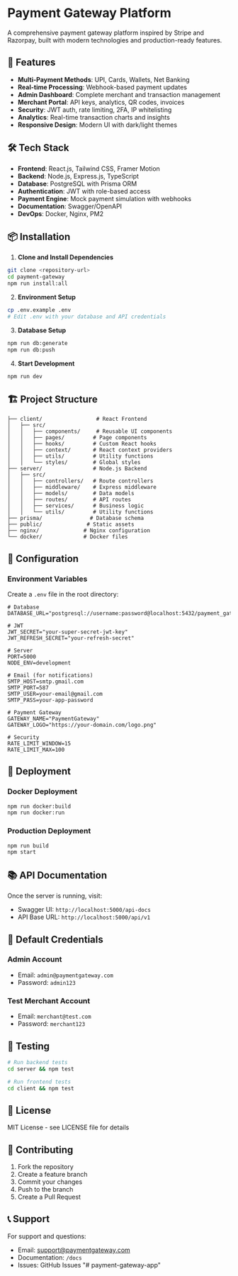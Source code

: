 # Payment Gateway Platform

A comprehensive payment gateway platform inspired by Stripe and Razorpay, built with modern technologies and production-ready features.

## 🚀 Features

- **Multi-Payment Methods**: UPI, Cards, Wallets, Net Banking
- **Real-time Processing**: Webhook-based payment updates
- **Admin Dashboard**: Complete merchant and transaction management
- **Merchant Portal**: API keys, analytics, QR codes, invoices
- **Security**: JWT auth, rate limiting, 2FA, IP whitelisting
- **Analytics**: Real-time transaction charts and insights
- **Responsive Design**: Modern UI with dark/light themes

## 🛠 Tech Stack

- **Frontend**: React.js, Tailwind CSS, Framer Motion
- **Backend**: Node.js, Express.js, TypeScript
- **Database**: PostgreSQL with Prisma ORM
- **Authentication**: JWT with role-based access
- **Payment Engine**: Mock payment simulation with webhooks
- **Documentation**: Swagger/OpenAPI
- **DevOps**: Docker, Nginx, PM2

## 📦 Installation

1. **Clone and Install Dependencies**

```bash
git clone <repository-url>
cd payment-gateway
npm run install:all
```

2. **Environment Setup**

```bash
cp .env.example .env
# Edit .env with your database and API credentials
```

3. **Database Setup**

```bash
npm run db:generate
npm run db:push
```

4. **Start Development**

```bash
npm run dev
```

## 🏗 Project Structure

```
├── client/                 # React Frontend
│   ├── src/
│   │   ├── components/     # Reusable UI components
│   │   ├── pages/         # Page components
│   │   ├── hooks/         # Custom React hooks
│   │   ├── context/       # React context providers
│   │   ├── utils/         # Utility functions
│   │   └── styles/        # Global styles
├── server/                # Node.js Backend
│   ├── src/
│   │   ├── controllers/   # Route controllers
│   │   ├── middleware/    # Express middleware
│   │   ├── models/        # Data models
│   │   ├── routes/        # API routes
│   │   ├── services/      # Business logic
│   │   └── utils/         # Utility functions
├── prisma/               # Database schema
├── public/              # Static assets
├── nginx/              # Nginx configuration
└── docker/             # Docker files
```

## 🔧 Configuration

### Environment Variables

Create a `.env` file in the root directory:

```env
# Database
DATABASE_URL="postgresql://username:password@localhost:5432/payment_gateway"

# JWT
JWT_SECRET="your-super-secret-jwt-key"
JWT_REFRESH_SECRET="your-refresh-secret"

# Server
PORT=5000
NODE_ENV=development

# Email (for notifications)
SMTP_HOST=smtp.gmail.com
SMTP_PORT=587
SMTP_USER=your-email@gmail.com
SMTP_PASS=your-app-password

# Payment Gateway
GATEWAY_NAME="PaymentGateway"
GATEWAY_LOGO="https://your-domain.com/logo.png"

# Security
RATE_LIMIT_WINDOW=15
RATE_LIMIT_MAX=100
```

## 🚀 Deployment

### Docker Deployment

```bash
npm run docker:build
npm run docker:run
```

### Production Deployment

```bash
npm run build
npm start
```

## 📚 API Documentation

Once the server is running, visit:

- Swagger UI: `http://localhost:5000/api-docs`
- API Base URL: `http://localhost:5000/api/v1`

## 🔐 Default Credentials

### Admin Account

- Email: `admin@paymentgateway.com`
- Password: `admin123`

### Test Merchant Account

- Email: `merchant@test.com`
- Password: `merchant123`

## 🧪 Testing

```bash
# Run backend tests
cd server && npm test

# Run frontend tests
cd client && npm test
```

## 📄 License

MIT License - see LICENSE file for details

## 🤝 Contributing

1. Fork the repository
2. Create a feature branch
3. Commit your changes
4. Push to the branch
5. Create a Pull Request

## 📞 Support

For support and questions:

- Email: support@paymentgateway.com
- Documentation: `/docs`
- Issues: GitHub Issues
"# payment-gateway-app" 
